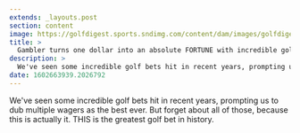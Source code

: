 ```yaml
--- 
extends: _layouts.post 
section: content 
image: https://golfdigest.sports.sndimg.com/content/dam/images/golfdigest/fullset/2020/10/201012-hatton.jpg.rend.hgtvcom.616.411.suffix/1602510098512.jpeg 
title: > 
  Gambler turns one dollar into an absolute FORTUNE with incredible golf parlay 
description: > 
  We've seen some incredible golf bets hit in recent years, prompting us to dub multiple wagers as the best ever.But forget about all of those, because this is actually it.THIS is the greatest golf bet in history. 
date: 1602663939.2026792 
--- 
```

We've seen some incredible golf bets hit in recent years, prompting us to dub multiple wagers as the best ever. But forget about all of those, because this is actually it. THIS is the greatest golf bet in history.